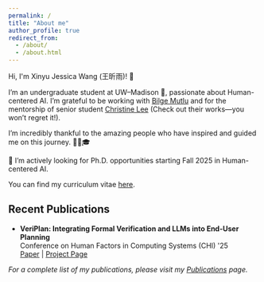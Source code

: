 ```yaml
---
permalink: /
title: "About me"
author_profile: true
redirect_from: 
  - /about/
  - /about.html
---
```


Hi, I'm Xinyu Jessica Wang (王昕雨)! 👋

I’m an undergraduate student at UW–Madison 🦡, passionate about Human-centered AI. I’m grateful to be working with [Bilge Mutlu](https://bmutlu.github.io/) and for the mentorship of senior student [Christine Lee](https://christineplee.github.io/) (Check out their works—you won’t regret it!).

I’m incredibly thankful to the amazing people who have inspired and guided me on this journey. 🙇‍♀️🎓

📣 I’m actively looking for Ph.D. opportunities starting Fall 2025 in Human-centered AI.

You can find my curriculum vitae [here](https://drive.google.com/file/d/1WoSETtpDUKVr9RmRANCWvNmj7TA8iufF/view?usp=drive_link).


## Recent Publications

- **VeriPlan: Integrating Formal Verification and LLMs into End-User Planning**  
  Conference on Human Factors in Computing Systems (CHI) '25  
  [Paper](https://arxiv.org/abs/2502.17898) | [Project Page](/publication/2024-02-17-paper-title-number-4)

*For a complete list of my publications, please visit my [Publications](/publications/) page.*